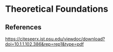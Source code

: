 # Theoretical Foundations

## References

https://citeseerx.ist.psu.edu/viewdoc/download?doi=10.1.1.102.386&rep=rep1&type=pdf